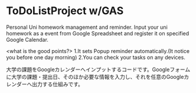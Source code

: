 # ToDoListProject w/GAS
Personal Uni homework management and reminder. Input your uni homework as a event from Google Spreadsheet and register it on specified Google Calendar.

<what is the good points?>
1.It sets Popup reminder automatically.(It notice you before one day morning)
2.You can check your tasks on any devices.

大学の課題をGoogleカレンダーへインプットするコードです。Googleフォームに大学の課題・提出日、そのほか必要な情報を入力し、それを任意のGoogleカレンダーへ出力する仕組みです。
